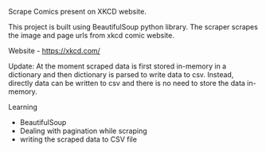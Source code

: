 Scrape Comics present on XKCD website.

This project is built using BeautifulSoup python library.
The scraper scrapes the image and page urls from xkcd comic website.

Website - https://xkcd.com/

Update:
At the moment scraped data is first stored in-memory in a dictionary and then dictionary is parsed to write data to csv. Instead, directly data can be written to csv and there is no need to store the data in-memory.

Learning
- BeautifulSoup
- Dealing with pagination while scraping
- writing the scraped data to CSV file

